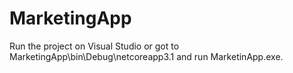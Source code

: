 # MarketingApp
Run the project on Visual Studio or got to MarketingApp\bin\Debug\netcoreapp3.1 and run MarketinApp.exe.
